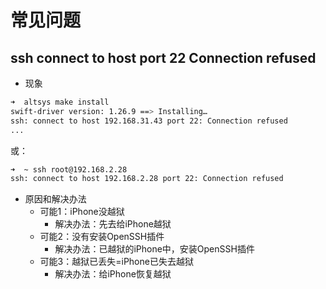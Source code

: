 # 常见问题

## ssh connect to host port 22 Connection refused

* 现象

```bash
➜  altsys make install
swift-driver version: 1.26.9 ==> Installing…
ssh: connect to host 192.168.31.43 port 22: Connection refused
...
```

或：

```bash
➜  ~ ssh root@192.168.2.28
ssh: connect to host 192.168.2.28 port 22: Connection refused
```

* 原因和解决办法
  * 可能1：iPhone没越狱
    * 解决办法：先去给iPhone越狱
  * 可能2：没有安装OpenSSH插件
    * 解决办法：已越狱的iPhone中，安装OpenSSH插件
  * 可能3：越狱已丢失=iPhone已失去越狱
    * 解决办法：给iPhone恢复越狱
